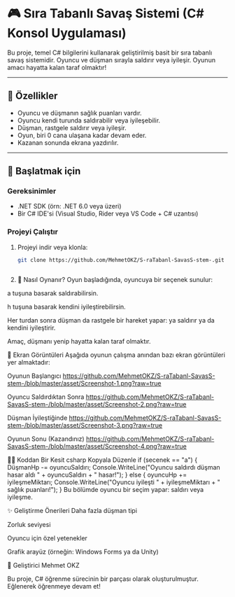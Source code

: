 # 🎮 Sıra Tabanlı Savaş Sistemi (C# Konsol Uygulaması)

Bu proje, temel C# bilgilerini kullanarak geliştirilmiş basit bir sıra tabanlı savaş sistemidir. Oyuncu ve düşman sırayla saldırır veya iyileşir. Oyunun amacı hayatta kalan taraf olmaktır!

---

## 🧪 Özellikler

- Oyuncu ve düşmanın sağlık puanları vardır.
- Oyuncu kendi turunda saldırabilir veya iyileşebilir.
- Düşman, rastgele saldırır veya iyileşir.
- Oyun, biri 0 cana ulaşana kadar devam eder.
- Kazanan sonunda ekrana yazdırılır.

---

## 🚀 Başlatmak için

### Gereksinimler

- .NET SDK (örn: .NET 6.0 veya üzeri)
- Bir C# IDE'si (Visual Studio, Rider veya VS Code + C# uzantısı)

### Projeyi Çalıştır

1. Projeyi indir veya klonla:
   ```bash
   git clone https://github.com/MehmetOKZ/S-raTabanl-SavasS-stem-.git
  
1. 🧠 Nasıl Oynanır?
Oyun başladığında, oyuncuya bir seçenek sunulur:

a tuşuna basarak saldırabilirsin.

h tuşuna basarak kendini iyileştirebilirsin.

Her turdan sonra düşman da rastgele bir hareket yapar: ya saldırır ya da kendini iyileştirir.

Amaç, düşmanı yenip hayatta kalan taraf olmaktır.

📸 Ekran Görüntüleri
Aşağıda oyunun çalışma anından bazı ekran görüntüleri yer almaktadır:

Oyunun Başlangıcı
https://github.com/MehmetOKZ/S-raTabanl-SavasS-stem-/blob/master/asset/Screenshot-1.png?raw=true

Oyuncu Saldırdıktan Sonra
https://github.com/MehmetOKZ/S-raTabanl-SavasS-stem-/blob/master/asset/Screenshot-2.png?raw=true

Düşman İyileştiğinde
https://github.com/MehmetOKZ/S-raTabanl-SavasS-stem-/blob/master/asset/Screenshot-3.png?raw=true

Oyunun Sonu (Kazandınız)
https://github.com/MehmetOKZ/S-raTabanl-SavasS-stem-/blob/master/asset/Screenshot-4.png?raw=true

👨‍💻 Koddan Bir Kesit
csharp
Kopyala
Düzenle
if (secenek == "a")
{
    DüşmanHp -= oyuncuSaldırı;
    Console.WriteLine("Oyuncu saldırdı düşman hasar aldı " + oyuncuSaldırı + " hasar!");
}
else
{
    oyuncuHp += iyileşmeMiktarı;
    Console.WriteLine("Oyuncu iyileşti " + iyileşmeMiktarı + " sağlık puanları!");
}
Bu bölümde oyuncu bir seçim yapar: saldırı veya iyileşme.

✨ Geliştirme Önerileri
Daha fazla düşman tipi

Zorluk seviyesi

Oyuncu için özel yetenekler

Grafik arayüz (örneğin: Windows Forms ya da Unity)

👤 Geliştirici
Mehmet OKZ

Bu proje, C# öğrenme sürecinin bir parçası olarak oluşturulmuştur. Eğlenerek öğrenmeye devam et!

